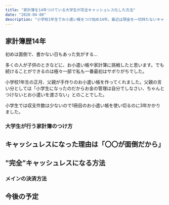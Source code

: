 ```yaml
---
title: "家計簿を14年つけている大学生が完全キャッシュレス化した方法"
date: "2020-04-08"
description: "小学校1年生でお小遣い帳をつけ始め14年。最近は現金を一切持たないキャッシュレス大学生として生活をしています。"
---
```


## 家計簿歴14年
初めは面倒で、書かない日もあった気がする...

多くの人が子供のときなどに、お小遣い帳や家計簿に挑戦したと思います。でも続けることができるのは極々一部で私も一番最初はサボりがちでした。

小学校1年生の正月、父親が手作りのお小遣い帳を作ってくれました。父親の言い分としては「小学生になったのだからお金の管理は自分でしなさい、ちゃんとつけないとお小遣いを渡さない」とのことでした。

小学生では収支件数は少ないので1冊目のお小遣い帳を使い切るのに3年かかりました。

### 大学生が行う家計簿のつけ方
## キャッシュレスになった理由は「〇〇が面倒だから」
## "完全”キャッシュレスになる方法
### メインの決済方法
## 今後の予定